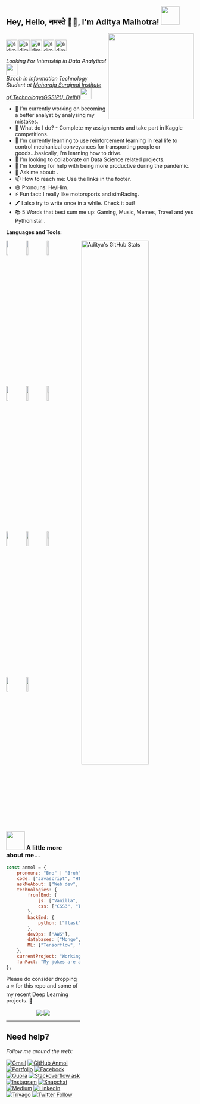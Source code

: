 
<h2>Hey, Hello, नमस्ते 🙏🏻, I'm Aditya Malhotra! <img src="https://media.giphy.com/media/mGcNjsfWAjY5AEZNw6/giphy.gif" width="50"></h2> <img align='right' src="https://media.giphy.com/media/M9gbBd9nbDrOTu1Mqx/giphy.gif" width="230"> 
<br/>
<div align = 'left'>
<a href="https://twitter.com/adimalhotra11">
  <img align="left" alt="adimalhotra11 | Twitter" width="30px" src="https://image.flaticon.com/icons/svg/2111/2111703.svg" />
</a>
<a href="https://www.linkedin.com/in/adimalhotra11/">
  <img align="left" alt="adimalhotra11's LinkdeIN" width="30px" src="https://image.flaticon.com/icons/svg/2111/2111465.svg" />
</a>
<a href="https://anmolpant.github.io/">
  <img align="left" alt="adimalhotra11's Portfolio" width="30px" src="https://github.com/anmolpant/anmolpant/blob/master/assets/planet.svg" />
</a>
<a href="https://www.facebook.com/aditya.malhotra.12979/">
  <img align="left" alt="adimalhotra11's Facebook" width="30px" src="https://image.flaticon.com/icons/svg/2111/2111342.svg" />
</a>
<a href="(https://www.instagram.com/adimalhotra11/">
  <img align="left" alt="adimalhotra11's Instagram" width="30px" src="https://image.flaticon.com/icons/svg/2111/2111421.svg" />
</a>
</a> <br /> <br />

<p><em>Looking For Internship in Data Analytics!<img src="https://media.giphy.com/media/WUlplcMpOCEmTGBtBW/giphy.gif" width="30"></br>B.tech in Information Technology Student at <a href="http://www.msit.in/">Maharaja Surajmal Institute of Technology(GGSIPU, Delhi)</a><img src="https://media.giphy.com/media/fYSnHlufseco8Fh93Z/giphy.gif" width="30">
</em></p>

- 🔭 I’m currently working on becoming a better analyst by analysing my mistakes.
- 🔮 What do I do? - Complete my assignments and take part in Kaggle competitions.
- 🌱 I’m currently learning to use reinforcement learning in real life to control mechanical 
      conveyances for transporting people or goods...basically, I'm learning how to drive. 
- 👯 I’m looking to collaborate on Data Science related projects.
- 🤔 I’m looking for help with being more productive during the pandemic. 
- 💬 Ask me about: .
- 📫 How to reach me: Use the links in the footer.
- 😄 Pronouns: He/Him.
- ⚡ Fun fact: I really like motorsports and simRacing.
- 🖊️ I also try to write once in a while. Check it out!
- 📚 5 Words that best sum me up: Gaming, Music, Memes, Travel and yes Pythonista! .


**Languages and Tools:** 

<p>
  <a>
    <img width="60%" align="right" alt="Aditya's GitHub Stats" src="https://github-readme-stats.vercel.app/api?username=adimalhotra11&show_icons=true&hide_border=true" />
  </a>


  <code><img width="10%" src="https://www.vectorlogo.zone/logos/python/python-ar21.svg"></code>
  <code><img width="10%" src="https://www.vectorlogo.zone/logos/tensorflow/tensorflow-ar21.svg"></code>
  <code><img width="10%" src="https://www.vectorlogo.zone/logos/opencv/opencv-ar21.svg"></code>
  <br />
  <code><img width="10%" src="https://www.vectorlogo.zone/logos/numpy/numpy-ar21.svg"></code>
  <code><img width="10%" src="https://www.vectorlogo.zone/logos/w3_html5/w3_html5-ar21.svg"></code>
  <code><img width="10%" src="https://www.vectorlogo.zone/logos/amazon_aws/amazon_aws-ar21.svg"></code>
  <br />
  <code><img width="10%" src="https://www.vectorlogo.zone/logos/mysql/mysql-ar21.svg"></code>
  <code><img width="10%" src="https://www.vectorlogo.zone/logos/sqlite/sqlite-ar21.svg"></code>
  <code><img width="10%" src="https://www.vectorlogo.zone/logos/pocoo_flask/pocoo_flask-ar21.svg"></code>
  <br />
  <code><img width="10%" src="https://www.vectorlogo.zone/logos/git-scm/git-scm-ar21.svg"></code>
  <code><img width="10%" src="https://www.vectorlogo.zone/logos/google_analytics/google_analytics-ar21.svg"></code>
  <br />
  
  

</p>

<div align="center">

</div>


### <img src="https://media.giphy.com/media/VgCDAzcKvsR6OM0uWg/giphy.gif" width="50"> A little more about me...  

```javascript
const anmol = {
    pronouns: "Bro" | "Bruh",
    code: ["Javascript", "HTML", "Python", "Java", "C++"],
    askMeAbout: ["Web dev", "tech", "Machine learning", "TV Shows", "Content Writing", "Memes"],
    technologies: {
        frontEnd: {
            js: ["Vanilla", "jQuery"],
            css: ["CSS3", "Tailwind", "Bootstrap"]
        },
        backEnd: {
            python: ["flask"]
        },
        devOps: ["AWS"],
        databases: ["Mongo", "MySql", "sqlite", "phpMyAdmin"],
        ML: ["Tensorflow", "Keras", "Sklearn", "open-cv", "matplotlib", "pandas"]
    },
    currentProject: "Working on the keyword extraction from short text problem.",
    funFact: "My jokes are a cry for help."
};
```

Please do consider dropping a ⭐ for this repo and some of my recent Deep Learning projects. 🥺

<p align="center">
  <a href="https://github.com/adimalhotra11/Detecting-COVID-19-from-X-Ray">
    <img align="center" src="https://github-readme-stats.vercel.app/api/pin/?username=anmolpant&repo=Detecting-COVID-19-from-X-Ray" />
  </a>
  <a href="https://github.com/adimalhotra11/ULMFiT-Sentiment">
    <img align="center" src="https://github-readme-stats.vercel.app/api/pin/?username=anmolpant&repo=ULMFiT-Sentiment" />
  </a>


---

## Need help?
<i>Follow me around the web:</i><br>

[![Gmail](https://img.shields.io/badge/%20-Send%20Mail-black?color=14171A&labelColor=ef5350&logo=gmail&logoColor=ffffff)](mailto:anmol.pant2018@vitstudent.ac.in?subject=From%20GitHub&body=Hi,%20there.%20Found%20you%20from%20GitHub.) [![GitHub Anmol](https://img.shields.io/github/followers/anmolpant?label=follow&style=social)](https://github.com/anmolpant) [![Portfolio](https://img.shields.io/badge/-anmolpant.github.io-242424?style=flat-square&logo=circle&logoColor=White)](https://anmolpant.github.io/) [![Facebook](https://img.shields.io/badge/Facebook-add-blue.svg?logo=facebook&logoColor=white)](https://www.facebook.com/anmol.pant.3) [![Quora](https://img.shields.io/badge/Quora-ask-red.svg?logo=quora)](https://www.quora.com/profile/Anmol-Pant-3) [![Stackoverflow ask](https://img.shields.io/badge/StackOverflow-ask-orange)](https://stackoverflow.com/users/13553697/anmol-pant) [![Instagram](https://img.shields.io/badge/Instagram-follow-purple.svg?logo=instagram&logoColor=white)](https://www.instagram.com/anmolpant/) [![Snapchat](https://img.shields.io/badge/Snapchat-add-yellow.svg?logo=snapchat&logoColor=white)](https://www.snapchat.com/add/theanmolpant) [![Medium](https://img.shields.io/badge/Medium-follow-black.svg?logo=medium&logoColor=white)](https://medium.com/@anmolpant) [![LinkedIn](https://img.shields.io/badge/LinkedIn-connect-blue.svg?logo=linkedin&logoColor=white)](https://www.linkedin.com/in/pantanmol/) [![Trivago](https://img.shields.io/badge/Hotel%3F-Trivago-brightgreen)](https://www.trivago.in/) [![Twitter Follow](https://img.shields.io/twitter/follow/nastikbrahmin?style=social)](https://twitter.com/nastikbrahmin) 

</p>
